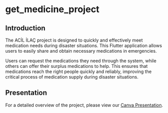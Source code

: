 # get_medicine_project

## Introduction

The ACİL İLAÇ project is designed to quickly and effectively meet medication needs during disaster situations. This Flutter application allows users to easily share and obtain necessary medications in emergencies.

Users can request the medications they need through the system, while others can offer their surplus medications to help. This ensures that medications reach the right people quickly and reliably, improving the critical process of medication supply during disaster situations.

## Presentation

For a detailed overview of the project, please view our [Canva Presentation]([https://www.canva.com/design/DAF4upiTvpw/SWamdDo89mXf_cf0QaMeRg/edit?utm_content=DAF4upiTvpw&utm_campaign=designshare&utm_medium=link2&utm_source=sharebutton]).

